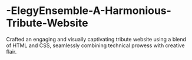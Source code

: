 # -ElegyEnsemble-A-Harmonious-Tribute-Website
Crafted an engaging and visually captivating tribute website using a blend of HTML and CSS, seamlessly combining technical prowess with creative flair. 

